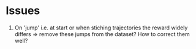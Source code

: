 # Issues
1) On 'jump' i.e. at start or when stiching trajectories the reward widely differs
 => remove these jumps from the dataset? How to correct them well?